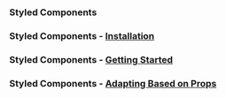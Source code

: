 ### Styled Components

### Styled Components - [Installation](https://styled-components.com/docs/basics#installation)

### Styled Components - [Getting Started](https://styled-components.com/docs/basics#getting-started)

### Styled Components - [Adapting Based on Props](https://styled-components.com/docs/basics#adapting-based-on-props)